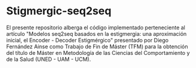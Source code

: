 # Stigmergic-seq2seq

El presente repositorio alberga el código implementado perteneciente al artículo "Modelos seq2seq basados en la estigmergia: una aproximación inicial, el Encoder - Decoder Estigmérgico" presentado por Diego Fernández Ainse como Trabajo de Fin de Máster (TFM) para la obtención del título de Máster en Metodología de las Ciencias del Comportamiento y de la Salud (UNED - UAM - UCM).


